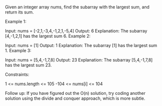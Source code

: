 Given an integer array nums, find the 
subarray
 with the largest sum, and return its sum.

 

Example 1:

Input: nums = [-2,1,-3,4,-1,2,1,-5,4]
Output: 6
Explanation: The subarray [4,-1,2,1] has the largest sum 6.
Example 2:

Input: nums = [1]
Output: 1
Explanation: The subarray [1] has the largest sum 1.
Example 3:

Input: nums = [5,4,-1,7,8]
Output: 23
Explanation: The subarray [5,4,-1,7,8] has the largest sum 23.
 

Constraints:

1 <= nums.length <= 105
-104 <= nums[i] <= 104
 

Follow up: If you have figured out the O(n) solution, try coding another solution using the divide and conquer approach, which is more subtle.
